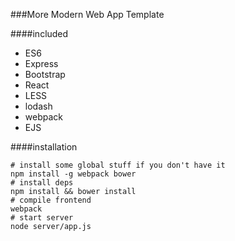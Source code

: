 ###More Modern Web App Template

####included
- ES6
- Express
- Bootstrap
- React
- LESS
- lodash
- webpack
- EJS


####installation
```
# install some global stuff if you don't have it
npm install -g webpack bower
# install deps
npm install && bower install
# compile frontend
webpack
# start server
node server/app.js
```
